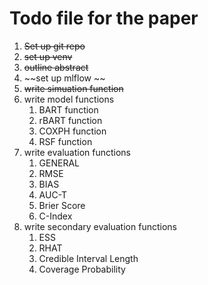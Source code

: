 # Todo file for the paper

1. ~~Set up git repo~~
2. ~~set up venv~~
3. ~~outline abstract~~
4. ~~set up mlflow ~~
5. ~~write simuation function~~
6. write model functions
   1. BART function
   2. rBART function
   3. COXPH function
   4. RSF function
7. write evaluation functions
   1. GENERAL
   2. RMSE
   3. BIAS
   4. AUC-T
   5. Brier Score
   6. C-Index
8. write secondary evaluation functions
   1. ESS
   2. RHAT
   3. Credible Interval Length
   4. Coverage Probability
